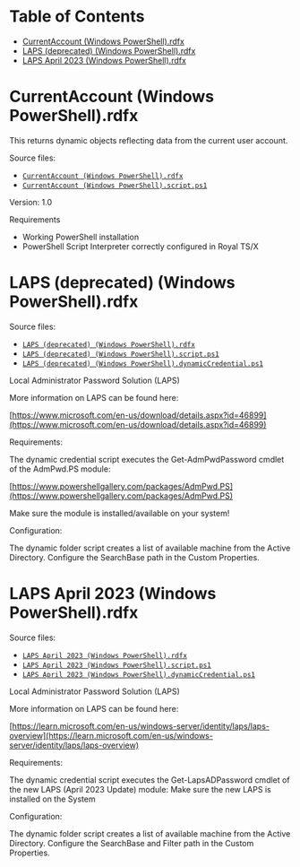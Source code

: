 # Table of Contents

- [CurrentAccount (Windows PowerShell).rdfx](#toc-CurrentAccount-Windows-PowerShell-rdfx)
- [LAPS (deprecated) (Windows PowerShell).rdfx](#toc-LAPS-deprecated-Windows-PowerShell-rdfx)
- [LAPS April 2023 (Windows PowerShell).rdfx](#toc-LAPS-April-2023-Windows-PowerShell-rdfx)

# <a name="toc-CurrentAccount-Windows-PowerShell-rdfx"></a> CurrentAccount (Windows PowerShell).rdfx

This returns dynamic objects reflecting data from the current user account.

Source files:

- [`CurrentAccount (Windows PowerShell).rdfx`](./CurrentAccount%20%28Windows%20PowerShell%29.rdfx)
- [`CurrentAccount (Windows PowerShell).script.ps1`](./CurrentAccount%20%28Windows%20PowerShell%29.script.ps1)

Version: 1.0

Requirements

- Working PowerShell installation
- PowerShell Script Interpreter correctly configured in Royal TS/X

# <a name="toc-LAPS-deprecated-Windows-PowerShell-rdfx"></a> LAPS (deprecated) (Windows PowerShell).rdfx

Source files:

- [`LAPS (deprecated) (Windows PowerShell).rdfx`](./LAPS%20%28deprecated%29%20%28Windows%20PowerShell%29.rdfx)
- [`LAPS (deprecated) (Windows PowerShell).script.ps1`](./LAPS%20%28deprecated%29%20%28Windows%20PowerShell%29.script.ps1)
- [`LAPS (deprecated) (Windows PowerShell).dynamicCredential.ps1`](./LAPS%20%28deprecated%29%20%28Windows%20PowerShell%29.dynamicCredential.ps1)

Local Administrator Password Solution (LAPS)

More information on LAPS can be found here:

[https://www.microsoft.com/en-us/download/details.aspx?id=46899](https://www.microsoft.com/en-us/download/details.aspx?id=46899)

Requirements:

The dynamic credential script executes the Get-AdmPwdPassword cmdlet of the AdmPwd.PS module:

[https://www.powershellgallery.com/packages/AdmPwd.PS](https://www.powershellgallery.com/packages/AdmPwd.PS)

Make sure the module is installed/available on your system!

Configuration:

The dynamic folder script creates a list of available machine from the Active Directory. Configure the SearchBase path in the Custom Properties.

# <a name="toc-LAPS-April-2023-Windows-PowerShell-rdfx"></a> LAPS April 2023 (Windows PowerShell).rdfx

Source files:

- [`LAPS April 2023 (Windows PowerShell).rdfx`](./LAPS%20April%202023%20%28Windows%20PowerShell%29.rdfx)
- [`LAPS April 2023 (Windows PowerShell).script.ps1`](./LAPS%20April%202023%20%28Windows%20PowerShell%29.script.ps1)
- [`LAPS April 2023 (Windows PowerShell).dynamicCredential.ps1`](./LAPS%20April%202023%20%28Windows%20PowerShell%29.dynamicCredential.ps1)

Local Administrator Password Solution (LAPS)

More information on LAPS can be found here:

[https://learn.microsoft.com/en-us/windows-server/identity/laps/laps-overview](https://learn.microsoft.com/en-us/windows-server/identity/laps/laps-overview) 

Requirements:

The dynamic credential script executes the Get-LapsADPassword cmdlet of the new LAPS (April 2023 Update) module:
Make sure the new LAPS is installed on the System

Configuration:

The dynamic folder script creates a list of available machine from the Active Directory. Configure the SearchBase and Filter path in the Custom Properties.

